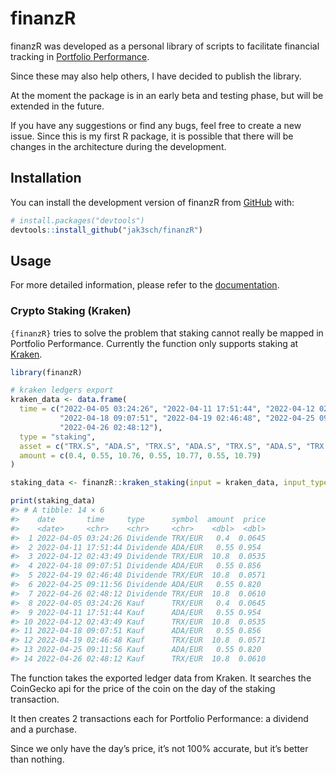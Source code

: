 
<!-- README.md is generated from README.Rmd. Please edit that file -->

# finanzR

<!-- badges: start -->
<!-- badges: end -->

finanzR was developed as a personal library of scripts to facilitate
financial tracking in [Portfolio
Performance](https://www.portfolio-performance.info/).

Since these may also help others, I have decided to publish the library.

At the moment the package is in an early beta and testing phase, but
will be extended in the future.

If you have any suggestions or find any bugs, feel free to create a new
issue. Since this is my first R package, it is possible that there will
be changes in the architecture during the development.

## Installation

You can install the development version of finanzR from
[GitHub](https://github.com/) with:

``` r
# install.packages("devtools")
devtools::install_github("jak3sch/finanzR")
```

## Usage

For more detailed information, please refer to the
[documentation](https://jak3sch.github.io/finanzR/).

### Crypto Staking (Kraken)

`{finanzR}` tries to solve the problem that staking cannot really be
mapped in Portfolio Performance. Currently the function only supports
staking at [Kraken](https://www.kraken.com/).

``` r
library(finanzR)

# kraken ledgers export
kraken_data <- data.frame(
  time = c("2022-04-05 03:24:26", "2022-04-11 17:51:44", "2022-04-12 02:43:49", 
           "2022-04-18 09:07:51", "2022-04-19 02:46:48", "2022-04-25 09:11:56", 
           "2022-04-26 02:48:12"), 
  type = "staking",
  asset = c("TRX.S", "ADA.S", "TRX.S", "ADA.S", "TRX.S", "ADA.S", "TRX.S"),
  amount = c(0.4, 0.55, 10.76, 0.55, 10.77, 0.55, 10.79)
)

staking_data <- finanzR::kraken_staking(input = kraken_data, input_type = "data.frame")

print(staking_data)
#> # A tibble: 14 × 6
#>    date       time     type      symbol  amount  price
#>    <date>     <chr>    <chr>     <chr>    <dbl>  <dbl>
#>  1 2022-04-05 03:24:26 Dividende TRX/EUR   0.4  0.0645
#>  2 2022-04-11 17:51:44 Dividende ADA/EUR   0.55 0.954 
#>  3 2022-04-12 02:43:49 Dividende TRX/EUR  10.8  0.0535
#>  4 2022-04-18 09:07:51 Dividende ADA/EUR   0.55 0.856 
#>  5 2022-04-19 02:46:48 Dividende TRX/EUR  10.8  0.0571
#>  6 2022-04-25 09:11:56 Dividende ADA/EUR   0.55 0.820 
#>  7 2022-04-26 02:48:12 Dividende TRX/EUR  10.8  0.0610
#>  8 2022-04-05 03:24:26 Kauf      TRX/EUR   0.4  0.0645
#>  9 2022-04-11 17:51:44 Kauf      ADA/EUR   0.55 0.954 
#> 10 2022-04-12 02:43:49 Kauf      TRX/EUR  10.8  0.0535
#> 11 2022-04-18 09:07:51 Kauf      ADA/EUR   0.55 0.856 
#> 12 2022-04-19 02:46:48 Kauf      TRX/EUR  10.8  0.0571
#> 13 2022-04-25 09:11:56 Kauf      ADA/EUR   0.55 0.820 
#> 14 2022-04-26 02:48:12 Kauf      TRX/EUR  10.8  0.0610
```

The function takes the exported ledger data from Kraken. It searches the
CoinGecko api for the price of the coin on the day of the staking
transaction.

It then creates 2 transactions each for Portfolio Performance: a
dividend and a purchase.

Since we only have the day’s price, it’s not 100% accurate, but it’s
better than nothing.
